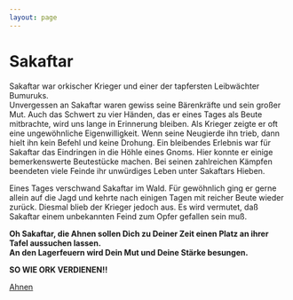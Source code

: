 ```yaml
---
layout: page
---
```


Sakaftar
========

Sakaftar war orkischer Krieger und einer der tapfersten Leibwächter Bumuruks.   
Unvergessen an Sakaftar waren gewiss seine Bärenkräfte und sein großer Mut. Auch das Schwert zu vier Händen, das er eines Tages als Beute mitbrachte, wird uns lange in Erinnerung bleiben. Als Krieger zeigte er oft eine ungewöhnliche Eigenwilligkeit. Wenn seine Neugierde ihn trieb, dann hielt ihn kein Befehl und keine Drohung. Ein bleibendes Erlebnis war für Sakaftar das Eindringen in die Höhle eines Gnoms. Hier konnte er einige bemerkenswerte Beutestücke machen. Bei seinen zahlreichen Kämpfen beendeten viele Feinde ihr unwürdiges Leben unter Sakaftars Hieben. 

Eines Tages verschwand Sakaftar im Wald. Für gewöhnlich ging er gerne allein auf die Jagd und kehrte nach einigen Tagen mit reicher Beute wieder zurück. Diesmal blieb der Krieger jedoch aus. Es wird vermutet, daß Sakaftar einem unbekannten Feind zum Opfer gefallen sein muß.

**Oh Sakaftar, die Ahnen sollen Dich zu Deiner Zeit einen Platz an ihrer Tafel aussuchen lassen.**  
**An den Lagerfeuern wird Dein Mut und Deine Stärke besungen.**  

**SO WIE ORK VERDIENEN!!**

[Ahnen](Ahnen)